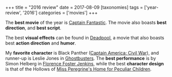 +++
title = "2016 review"
date = 2017-08-09
[taxonomies]
tags = ['year-review', '2016']
categories = ['movies']
+++

The **best movie** of the year is [Captain Fantastic]. The movie also
boasts **best direction**, and **best script**.

The best **visual effects** can be found in [Deadpool], a movie that
also boasts best **action direction** and **humor**.

My **favorite character** is Black Panther ([Captain America: Civil
War]), and runner-up is Leslie Jones in [Ghostbusters]. The **best
performance** is by Simon Helberg in [Florence Foster Jenkins], while
the best **character design** is that of the Hollows of [Miss
Peregrine's Home for Peculiar Children].

  [Captain Fantastic]: @/captain-fantastic.md
  [Deadpool]: @/deadpool.md
  [Captain America: Civil War]: @/captain-america-civil-war.md
  [Ghostbusters]: @/ghostbusters.md
  [Florence Foster Jenkins]: @/florence-foster-jenkins.md
  [Miss Peregrine's Home for Peculiar Children]: @/miss-peregrine-s-home-for-peculiar-children.md
